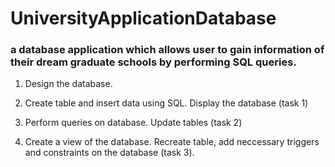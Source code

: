 # UniversityApplicationDatabase
### a database application which allows user to gain information of their dream graduate schools by performing SQL queries.

1. Design the database.

2. Create table and insert data using SQL. Display the database (task 1)

3. Perform queries on database. Update tables (task 2)

4. Create a view of the database. Recreate table, add neccessary triggers and constraints on the database (task 3).
